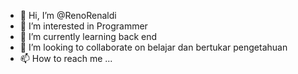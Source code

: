 - 👋 Hi, I’m @RenoRenaldi
- 👀 I’m interested in Programmer
- 🌱 I’m currently learning back end
- 💞️ I’m looking to collaborate on belajar dan bertukar pengetahuan
- 📫 How to reach me ...

<!---
RenoRenaldi16/RenoRenaldi16 is a ✨ special ✨ repository because its `README.md` (this file) appears on your GitHub profile.
You can click the Preview link to take a look at your changes.
--->
